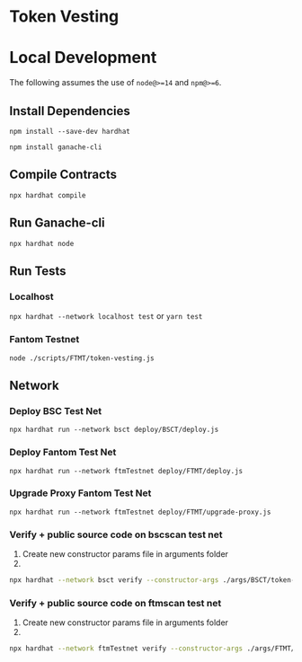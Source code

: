 # Token Vesting

# Local Development

The following assumes the use of `node@>=14` and `npm@>=6`.

## Install Dependencies

`npm install --save-dev hardhat`

`npm install ganache-cli`

## Compile Contracts

`npx hardhat compile`

## Run Ganache-cli

`npx hardhat node`

## Run Tests

### Localhost

`npx hardhat --network localhost test` or `yarn test`

### Fantom Testnet

`node ./scripts/FTMT/token-vesting.js`

## Network

### Deploy BSC Test Net

`npx hardhat run --network bsct deploy/BSCT/deploy.js`

### Deploy Fantom Test Net

`npx hardhat run --network ftmTestnet deploy/FTMT/deploy.js`

### Upgrade Proxy Fantom Test Net

`npx hardhat run --network ftmTestnet deploy/FTMT/upgrade-proxy.js`

### Verify + public source code on bscscan test net

1. Create new constructor params file in arguments folder
2.

```bash
npx hardhat --network bsct verify --constructor-args ./args/BSCT/token-vesting-args.js DEPLOYED_CONTRACT_ADDRESS
```

### Verify + public source code on ftmscan test net

1. Create new constructor params file in arguments folder
2.

```bash
npx hardhat --network ftmTestnet verify --constructor-args ./args/FTMT/token-vesting-args.js DEPLOYED_CONTRACT_ADDRESS
```
